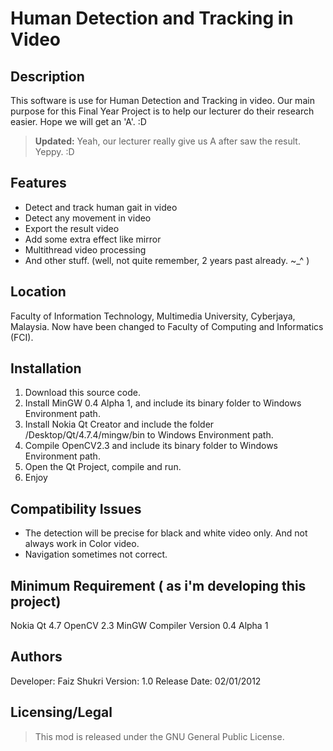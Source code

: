 Human Detection and Tracking in Video
======

Description
-----------
This software is use for Human Detection and Tracking in video. Our main purpose for this Final Year Project is to help our lecturer do their research easier. Hope we will get an 'A'. :D

> **Updated:** Yeah, our lecturer really give us A after saw the result. Yeppy. :D

Features
--------
- Detect and track human gait in video
- Detect any movement in video
- Export the result video
- Add some extra effect like mirror
- Multithread video processing
- And other stuff. (well, not quite remember, 2 years past already. ~_^ )

Location
-----------
Faculty of Information Technology, Multimedia University, Cyberjaya, Malaysia. Now have been changed to Faculty of Computing and Informatics (FCI).

Installation
-----------

 1. Download this source code.
 2. Install MinGW 0.4 Alpha 1, and include its binary folder to Windows Environment path.
 3. Install Nokia Qt Creator and include the folder /Desktop/Qt/4.7.4/mingw/bin to Windows Environment path.
 4. Compile OpenCV2.3 and include its binary folder to Windows Environment path.
 5. Open the Qt Project, compile and run. 
 6. Enjoy

Compatibility Issues
-----------

 - The detection will be precise for black and white video only. And not always work in Color video.
 - Navigation sometimes not correct.

Minimum Requirement ( as i'm developing this project)
-----------
Nokia Qt 4.7
OpenCV 2.3
MinGW Compiler Version 0.4 Alpha 1

Authors
-----------
Developer: Faiz Shukri
Version: 1.0
Release Date: 02/01/2012

Licensing/Legal
-----------
> This mod is released under the GNU General Public License.
